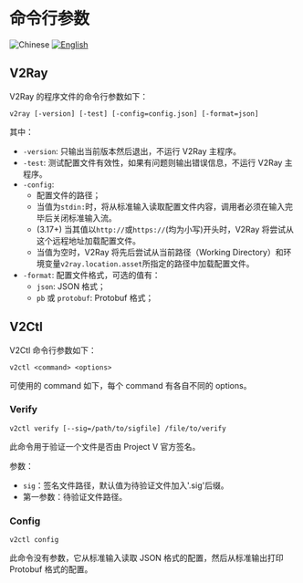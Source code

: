 # 命令行参数

![Chinese](../resources/chinesec.svg) [![English](../resources/english.svg)](https://www.v2ray.com/en/welcome/command.html)

## V2Ray

V2Ray 的程序文件的命令行参数如下：

```shell
v2ray [-version] [-test] [-config=config.json] [-format=json]
```

其中：

* `-version`: 只输出当前版本然后退出，不运行 V2Ray 主程序。
* `-test`: 测试配置文件有效性，如果有问题则输出错误信息，不运行 V2Ray 主程序。
* `-config`:
  * 配置文件的路径；
  * 当值为`stdin:`时，将从标准输入读取配置文件内容，调用者必须在输入完毕后关闭标准输入流。
  * (3.17+) 当其值以`http://`或`https://`(均为小写)开头时，V2Ray 将尝试从这个远程地址加载配置文件。
  * 当值为空时，V2Ray 将先后尝试从当前路径（Working Directory）和环境变量`v2ray.location.asset`所指定的路径中加载配置文件。
* `-format`: 配置文件格式，可选的值有：
  * `json`: JSON 格式；
  * `pb` 或 `protobuf`: Protobuf 格式；

## V2Ctl

V2Ctl 命令行参数如下：

```shell
v2ctl <command> <options>
```

可使用的 command 如下，每个 command 有各自不同的 options。

### Verify

`v2ctl verify [--sig=/path/to/sigfile] /file/to/verify`

此命令用于验证一个文件是否由 Project V 官方签名。

参数：

* `sig`：签名文件路径，默认值为待验证文件加入'.sig'后缀。
* 第一参数：待验证文件路径。

### Config

`v2ctl config`

此命令没有参数，它从标准输入读取 JSON 格式的配置，然后从标准输出打印 Protobuf 格式的配置。